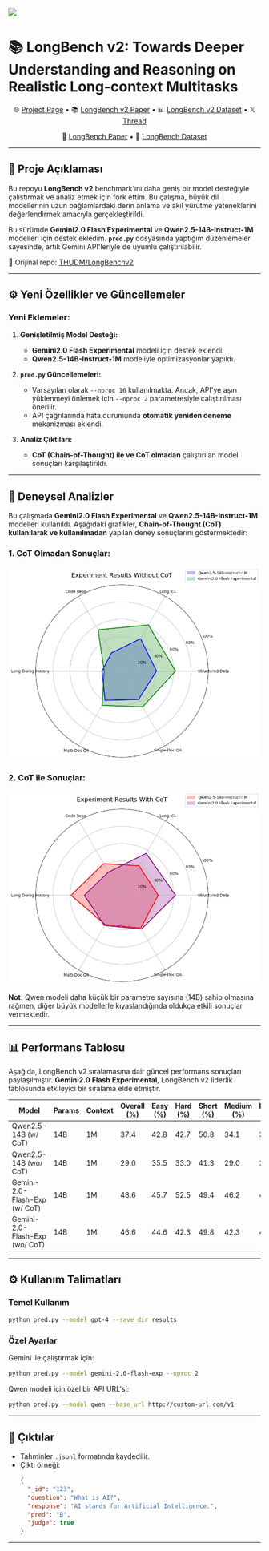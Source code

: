 ![](LongBench/misc/logo.gif)
# 📚 LongBench v2: Towards Deeper Understanding and Reasoning on Realistic Long-context Multitasks

<p align="center">
    🌐 <a href="https://longbench2.github.io" target="_blank">Project Page</a> • 📚 <a href="https://arxiv.org/abs/2412.15204" target="_blank">LongBench v2 Paper</a> • 📊 <a href="https://huggingface.co/datasets/THUDM/LongBench-v2" target="_blank">LongBench v2 Dataset</a> • 𝕏 <a href="https://x.com/realYushiBai/status/1869946577349132766" target="_blank">Thread</a>
</p>
<p align="center">
    📖 <a href="https://arxiv.org/abs/2308.14508" target="_blank">LongBench Paper</a> • 🤗 <a href="https://huggingface.co/datasets/THUDM/LongBench" target="_blank">LongBench Dataset</a>
</p>

---

## 📌 Proje Açıklaması
Bu repoyu **LongBench v2** benchmark'ını daha geniş bir model desteğiyle çalıştırmak ve analiz etmek için fork ettim. Bu çalışma, büyük dil modellerinin uzun bağlamlardaki derin anlama ve akıl yürütme yeteneklerini değerlendirmek amacıyla gerçekleştirildi.

Bu sürümde **Gemini2.0 Flash Experimental** ve **Qwen2.5-14B-Instruct-1M** modelleri için destek ekledim. **`pred.py`** dosyasında yaptığım düzenlemeler sayesinde, artık Gemini API'leriyle de uyumlu çalıştırılabilir.

🔗 Orijinal repo: [THUDM/LongBenchv2](https://github.com/THUDM/LongBenchv2)

---

## ⚙️ Yeni Özellikler ve Güncellemeler

### Yeni Eklemeler:
1. **Genişletilmiş Model Desteği:**
   - **Gemini2.0 Flash Experimental** modeli için destek eklendi.
   - **Qwen2.5-14B-Instruct-1M** modeliyle optimizasyonlar yapıldı.

2. **`pred.py` Güncellemeleri:**
   - Varsayılan olarak `--nproc 16` kullanılmakta. Ancak, API'ye aşırı yüklenmeyi önlemek için `--nproc 2` parametresiyle çalıştırılması önerilir.
   - API çağrılarında hata durumunda **otomatik yeniden deneme** mekanizması eklendi.
   
3. **Analiz Çıktıları:**
   - **CoT (Chain-of-Thought) ile ve CoT olmadan** çalıştırılan model sonuçları karşılaştırıldı.

---

## 🔬 Deneysel Analizler

Bu çalışmada **Gemini2.0 Flash Experimental** ve **Qwen2.5-14B-Instruct-1M** modelleri kullanıldı. Aşağıdaki grafikler, **Chain-of-Thought (CoT) kullanılarak ve kullanılmadan** yapılan deney sonuçlarını göstermektedir:

### 1. CoT Olmadan Sonuçlar:
![CoT Olmadan](misc/experiment-without-cot.jpeg)

### 2. CoT ile Sonuçlar:
![CoT ile](misc/experiment-with-cot.jpeg)

**Not:** Qwen modeli daha küçük bir parametre sayısına (14B) sahip olmasına rağmen, diğer büyük modellerle kıyaslandığında oldukça etkili sonuçlar vermektedir.

---

## 📊 Performans Tablosu

Aşağıda, LongBench v2 sıralamasına dair güncel performans sonuçları paylaşılmıştır. **Gemini2.0 Flash Experimental**, LongBench v2 liderlik tablosunda etkileyici bir sıralama elde etmiştir.

| Model                     | Params | Context  | Overall (%) | Easy (%) | Hard (%) | Short (%) | Medium (%) | Long (%) |
|---------------------------|--------|----------|-------------|----------|----------|-----------|------------|----------|
| Qwen2.5-14B (w/ CoT)     | 14B    | 1M       | 37.4        | 42.8     | 42.7     | 50.8      | 34.1       | 37.9     |
| Qwen2.5-14B (wo/ CoT)    | 14B    | 1M       | 29.0        | 35.5     | 33.0     | 41.3      | 29.0       | 29.0     |
| Gemini-2.0-Flash-Exp (w/ CoT) | 14B    | 1M       | 48.6        | 45.7     | 52.5     | 49.4      | 46.2       | 43.4     |
| Gemini-2.0-Flash-Exp (wo/ CoT)| 14B    | 1M       | 46.6        | 44.6     | 42.3     | 49.8      | 42.3       | 44.6     |

---

## ⚙️ Kullanım Talimatları

### Temel Kullanım
```sh
python pred.py --model gpt-4 --save_dir results
```

### Özel Ayarlar
Gemini ile çalıştırmak için:
```sh
python pred.py --model gemini-2.0-flash-exp --nproc 2
```

Qwen modeli için özel bir API URL'si:
```sh
python pred.py --model qwen --base_url http://custom-url.com/v1
```

---

## 📁 Çıktılar

- Tahminler `.jsonl` formatında kaydedilir.
- Çıktı örneği:
  ```json
  {
    "_id": "123",
    "question": "What is AI?",
    "response": "AI stands for Artificial Intelligence.",
    "pred": "B",
    "judge": true
  }
  ```

---
